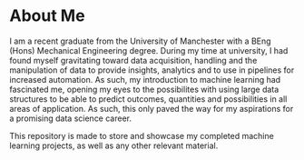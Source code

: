 # About Me
I am a recent graduate from the University of Manchester with a BEng (Hons) Mechanical Engineering degree. During my time at university, I had found myself gravitating toward data acquisition, handling and the manipulation of data to provide insights, analytics and to use in pipelines for increased automation. As such, my introduction to machine learning had fascinated me, opening my eyes to the possibilites with using large data structures to be able to predict outcomes, quantities and possibilities in all areas of application. As such, this only paved the way for my aspirations for a promising data science career.

This repository is made to store and showcase my completed machine learning projects, as well as any other relevant material.

